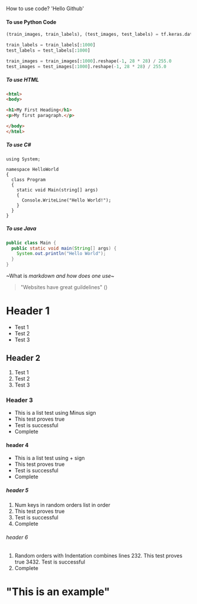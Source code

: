 How to use code? 'Hello Github'

#### To use Python Code
``` python
(train_images, train_labels), (test_images, test_labels) = tf.keras.datasets.mnist.load_data()

train_labels = train_labels[:1000]
test_labels = test_labels[:1000]

train_images = train_images[:1000].reshape(-1, 28 * 28) / 255.0
test_images = test_images[:1000].reshape(-1, 28 * 28) / 255.0
```

##### To use HTML
``` html
<html>
<body>

<h1>My First Heading</h1>
<p>My first paragraph.</p>

</body>
</html>
```
##### To use C#
```
using System;

namespace HelloWorld
{
  class Program
  {
    static void Main(string[] args)
    {
      Console.WriteLine("Hello World!");    
    }
  }
}
```

##### To use Java
```  Java
public class Main {
  public static void main(String[] args) {
    System.out.println("Hello World");
  }
}
```

~What is _markdown_ *and how does one use*~

> "Websites have great guildelines" ()

# Header 1
<ul>
<li> Test 1 </li>
<li> Test 2 </li>
<li> Test 3 </li>
</ul>

## Header 2
<ol>
<li> Test 1 </li>
<li> Test 2 </li>
<li> Test 3 </li>
</ol>

### Header 3
 - This is a list test using Minus sign
 - This test proves true
 - Test is successful
 - Complete

#### header 4
 + This is a list test using + sign
 + This test proves true
 + Test is successful
 + Complete

##### header 5
1. Num keys in random orders list in order
232. This test proves true
3432. Test is successful
45632. Complete

###### header 6
1. Random orders with Indentation combines lines
      232. This test proves true
    3432. Test is successful
  45632. Complete

# <P> "This is an example" </p>



